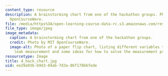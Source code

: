 ```yaml
---
content_type: resource
description: A brainstorming chart from one of the hackathon groups. Photo by MIT
  OpenCourseWare.
file: /media/https%3A/open-learning-course-data-rc.s3.amazonaws.com/res-env-001-climate-action-hands-on-harnessing-science-with-communities-to-cut-carbon-january-iap-2017/ee29a93bb9d304ab7d3a86f178b6fede_4_hack_chart.jpg
file_type: image/jpeg
image_metadata:
  caption: A brainstorming chart from one of the hackathon groups.
  credit: Photo by MIT OpenCourseWare.
  image-alt: Photo of a paper flip chart, listing different variables that affect
    leak measurement and some ideas for how to solve the measurement problem.
resourcetype: Image
title: 4_hack_chart.jpg
uid: ee29a93b-b9d3-04ab-7d3a-86f178b6fede
---
```

